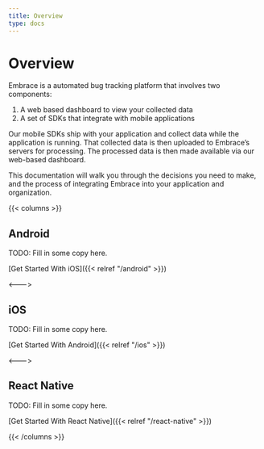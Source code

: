 ```yaml
---
title: Overview
type: docs
---
```


# Overview

Embrace is a automated bug tracking platform that involves two components:


1. A web based dashboard to view your collected data
2. A set of SDKs that integrate with mobile applications

Our mobile SDKs ship with your application and collect data while the
application is running.  That collected data is then uploaded to Embrace’s
servers for processing.  The processed data is then made available via our
web-based dashboard.

This documentation will walk you through the decisions you need to make, and the
process of integrating Embrace into your application and organization.

{{< columns >}}

## Android

TODO: Fill in some copy here.

[Get Started With iOS]({{< relref "/android" >}})


<--->

## iOS

TODO: Fill in some copy here.

[Get Started With Android]({{< relref "/ios" >}})


<--->

## React Native

TODO: Fill in some copy here.

[Get Started With React Native]({{< relref "/react-native" >}})


{{< /columns >}}


